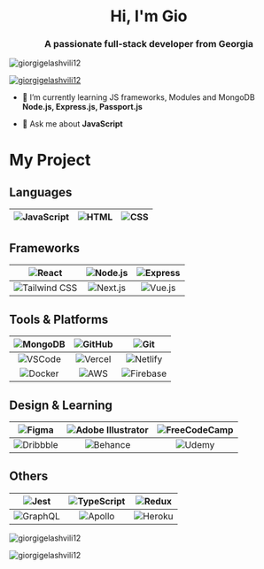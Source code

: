 <h1 align="center">Hi, I'm Gio</h1>
<h3 align="center">A passionate full-stack developer from Georgia</h3>

<p align="left"> <img src="https://komarev.com/ghpvc/?username=giorgigelashvili12&label=Profile%20views&color=0e75b6&style=flat" alt="giorgigelashvili12" /> </p>

<p align="left"> <a href="https://github.com/ryo-ma/github-profile-trophy"><img src="https://github-profile-trophy.vercel.app/?username=giorgigelashvili12" alt="giorgigelashvili12" /></a> </p>

- 🌱 I’m currently learning JS frameworks, Modules and MongoDB **Node.js, Express.js, Passport.js**

- 💬 Ask me about **JavaScript**

</p>

# My Project

## Languages
| ![JavaScript](https://img.shields.io/badge/JavaScript-F7DF1E?style=for-the-badge&logo=javascript&logoColor=black) | ![HTML](https://img.shields.io/badge/HTML-E34F26?style=for-the-badge&logo=html5&logoColor=white) | ![CSS](https://img.shields.io/badge/CSS-1572B6?style=for-the-badge&logo=css3&logoColor=white) |
| :----------------------------------------------------------: | :--------------------------------------------------: | :---------------------------------------------------: |

## Frameworks
| ![React](https://img.shields.io/badge/React-61DAFB?style=for-the-badge&logo=react&logoColor=black) | ![Node.js](https://img.shields.io/badge/Node.js-339939?style=for-the-badge&logo=node.js&logoColor=white) | ![Express](https://img.shields.io/badge/Express-000000?style=for-the-badge&logo=express&logoColor=white) |
| :---------------------------------------------------: | :---------------------------------------------------: | :----------------------------------------------------: |
| ![Tailwind CSS](https://img.shields.io/badge/Tailwind_CSS-38B2AC?style=for-the-badge&logo=tailwindcss&logoColor=white) | ![Next.js](https://img.shields.io/badge/Next.js-000000?style=for-the-badge&logo=next.js&logoColor=white) | ![Vue.js](https://img.shields.io/badge/Vue.js-4FC08D?style=for-the-badge&logo=vue.js&logoColor=white) |

## Tools & Platforms
| ![MongoDB](https://img.shields.io/badge/MongoDB-47A248?style=for-the-badge&logo=mongodb&logoColor=white) | ![GitHub](https://img.shields.io/badge/GitHub-181717?style=for-the-badge&logo=github&logoColor=white) | ![Git](https://img.shields.io/badge/Git-F05032?style=for-the-badge&logo=git&logoColor=white) |
| :--------------------------------------------------: | :-------------------------------------------------: | :-----------------------------------------------: |
| ![VSCode](https://img.shields.io/badge/VS_Code-0078D4?style=for-the-badge&logo=visualstudiocode&logoColor=white) | ![Vercel](https://img.shields.io/badge/Vercel-000000?style=for-the-badge&logo=vercel&logoColor=white) | ![Netlify](https://img.shields.io/badge/Netlify-00C7B7?style=for-the-badge&logo=netlify&logoColor=white) |
| ![Docker](https://img.shields.io/badge/Docker-2496ED?style=for-the-badge&logo=docker&logoColor=white) | ![AWS](https://img.shields.io/badge/Amazon_AWS-232F3E?style=for-the-badge&logo=amazonaws&logoColor=white) | ![Firebase](https://img.shields.io/badge/Firebase-FFCA28?style=for-the-badge&logo=firebase&logoColor=black) |

## Design & Learning
| ![Figma](https://img.shields.io/badge/Figma-000000?style=for-the-badge&logo=figma&logoColor=white) | ![Adobe Illustrator](https://img.shields.io/badge/Adobe_Illustrator-FF9A00?style=for-the-badge&logo=adobeillustrator&logoColor=white) | ![FreeCodeCamp](https://img.shields.io/badge/FreeCodeCamp-004D28?style=for-the-badge&logo=freecodecamp&logoColor=white) |
| :----------------------------------------------------: | :---------------------------------------------------------: | :----------------------------------------------------------: |
| ![Dribbble](https://img.shields.io/badge/Dribbble-EA4C89?style=for-the-badge&logo=dribbble&logoColor=white) | ![Behance](https://img.shields.io/badge/Behance-1769FF?style=for-the-badge&logo=behance&logoColor=white) | ![Udemy](https://img.shields.io/badge/Udemy-A435F0?style=for-the-badge&logo=udemy&logoColor=white) |

## Others
| ![Jest](https://img.shields.io/badge/Jest-C21325?style=for-the-badge&logo=jest&logoColor=white) | ![TypeScript](https://img.shields.io/badge/TypeScript-3178C6?style=for-the-badge&logo=typescript&logoColor=white) | ![Redux](https://img.shields.io/badge/Redux-764ABC?style=for-the-badge&logo=redux&logoColor=white) |
| :----------------------------------------: | :------------------------------------------------------: | :-------------------------------------------------: |
| ![GraphQL](https://img.shields.io/badge/GraphQL-E10098?style=for-the-badge&logo=graphql&logoColor=white) | ![Apollo](https://img.shields.io/badge/Apollo-311C87?style=for-the-badge&logo=apollographql&logoColor=white) | ![Heroku](https://img.shields.io/badge/Heroku-430098?style=for-the-badge&logo=heroku&logoColor=white) |


<p><img align="center" src="https://github-readme-stats.vercel.app/api/top-langs?username=giorgigelashvili12&show_icons=true&locale=en&layout=compact" alt="giorgigelashvili12" /></p>

<p><img align="center" src="https://github-readme-streak-stats.herokuapp.com/?user=giorgigelashvili12&" alt="giorgigelashvili12" /></p>
<br/>  
</div>
